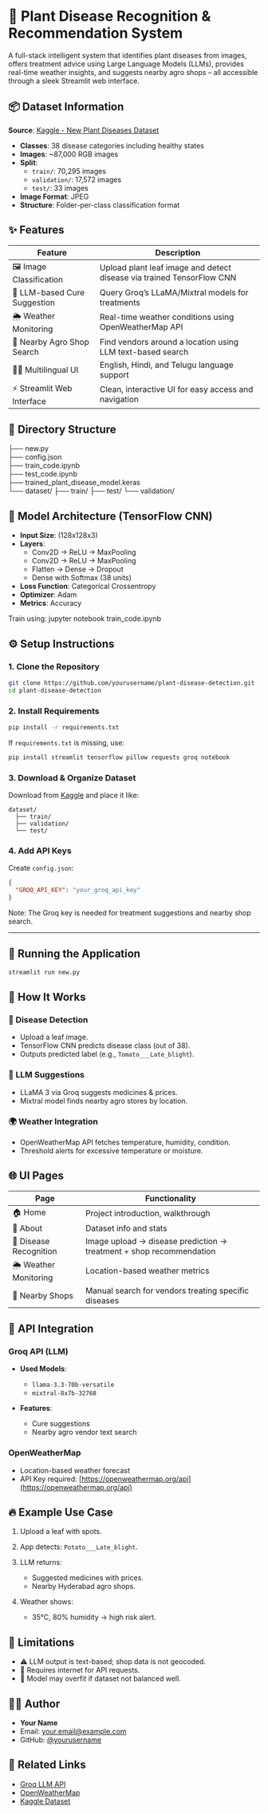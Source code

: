 # 🌿 Plant Disease Recognition & Recommendation System

A full-stack intelligent system that identifies plant diseases from images, offers treatment advice using Large Language Models (LLMs), provides real-time weather insights, and suggests nearby agro shops – all accessible through a sleek Streamlit web interface.

## 📦 Dataset Information

**Source**: [Kaggle - New Plant Diseases Dataset](https://www.kaggle.com/datasets/vipoooool/new-plant-diseases-dataset)

- **Classes**: 38 disease categories including healthy states
- **Images**: ~87,000 RGB images
- **Split**:
  - `train/`: 70,295 images
  - `validation/`: 17,572 images
  - `test/`: 33 images
- **Image Format**: JPEG
- **Structure**: Folder-per-class classification format

## ✨ Features

| Feature                        | Description                                                                 |
|-------------------------------|-----------------------------------------------------------------------------|
| 🖼 Image Classification        | Upload plant leaf image and detect disease via trained TensorFlow CNN       |
| 💊 LLM-based Cure Suggestion  | Query Groq’s LLaMA/Mixtral models for treatments                            |
| 🌦 Weather Monitoring         | Real-time weather conditions using OpenWeatherMap API                        |
| 🛒 Nearby Agro Shop Search    | Find vendors around a location using LLM text-based search                  |
| 🧑‍🎨 Multilingual UI          | English, Hindi, and Telugu language support                                 |
| ⚡ Streamlit Web Interface    | Clean, interactive UI for easy access and navigation                        |

## 📁 Directory Structure

├── new\.py                         
├── config.json                    
├── train\_code.ipynb              
├── test\_code.ipynb               
├── trained\_plant\_disease\_model.keras  
└── dataset/
├── train/
├── test/
└── validation/

## 🧪 Model Architecture (TensorFlow CNN)

- **Input Size**: (128x128x3)
- **Layers**:
  - Conv2D → ReLU → MaxPooling
  - Conv2D → ReLU → MaxPooling
  - Flatten → Dense → Dropout
  - Dense with Softmax (38 units)
- **Loss Function**: Categorical Crossentropy
- **Optimizer**: Adam
- **Metrics**: Accuracy

Train using:
jupyter notebook train_code.ipynb

## ⚙️ Setup Instructions

### 1. Clone the Repository

```bash
git clone https://github.com/yourusername/plant-disease-detection.git
cd plant-disease-detection
```

### 2. Install Requirements

```bash
pip install -r requirements.txt
```

If `requirements.txt` is missing, use:

```bash
pip install streamlit tensorflow pillow requests groq notebook
```

### 3. Download & Organize Dataset

Download from [Kaggle](https://www.kaggle.com/datasets/vipoooool/new-plant-diseases-dataset) and place it like:

```
dataset/
  ├── train/
  ├── validation/
  └── test/
```

### 4. Add API Keys

Create `config.json`:

```json
{
  "GROQ_API_KEY": "your_groq_api_key"
}
```

Note: The Groq key is needed for treatment suggestions and nearby shop search.

---

## 🚀 Running the Application

```bash
streamlit run new.py
```

## 🧠 How It Works

### 📸 Disease Detection

* Upload a leaf image.
* TensorFlow CNN predicts disease class (out of 38).
* Outputs predicted label (e.g., `Tomato___Late_blight`).

### 🤖 LLM Suggestions

* LLaMA 3 via Groq suggests medicines & prices.
* Mixtral model finds nearby agro stores by location.

### 🌍 Weather Integration

* OpenWeatherMap API fetches temperature, humidity, condition.
* Threshold alerts for excessive temperature or moisture.

## 🌐 UI Pages

| Page                   | Functionality                                                       |
| ---------------------- | ------------------------------------------------------------------- |
| 🏠 Home                | Project introduction, walkthrough                                   |
| 📖 About               | Dataset info and stats                                              |
| 🧪 Disease Recognition | Image upload → disease prediction → treatment + shop recommendation |
| 🌦 Weather Monitoring  | Location-based weather metrics                                      |
| 🛒 Nearby Shops        | Manual search for vendors treating specific diseases                |


## 🔐 API Integration

### Groq API (LLM)

* **Used Models**:

  * `llama-3.3-70b-versatile`
  * `mixtral-8x7b-32768`
* **Features**:

  * Cure suggestions
  * Nearby agro vendor text search

### OpenWeatherMap

* Location-based weather forecast
* API Key required: [https://openweathermap.org/api](https://openweathermap.org/api)

## 🔥 Example Use Case

1. Upload a leaf with spots.
2. App detects: `Potato___Late_blight`.
3. LLM returns:

   * Suggested medicines with prices.
   * Nearby Hyderabad agro shops.
4. Weather shows:

   * 35°C, 80% humidity → high risk alert.

## 🚫 Limitations

* ⚠️ LLM output is text-based; shop data is not geocoded.
* 📡 Requires internet for API requests.
* 🧪 Model may overfit if dataset not balanced well.

## 👨‍💻 Author

* **Your Name**
* Email: [your.email@example.com](mailto:your.email@example.com)
* GitHub: [@yourusername](https://github.com/yourusername)

## 🔗 Related Links

* [Groq LLM API](https://console.groq.com/)
* [OpenWeatherMap](https://openweathermap.org/)
* [Kaggle Dataset](https://www.kaggle.com/datasets/vipoooool/new-plant-diseases-dataset)
